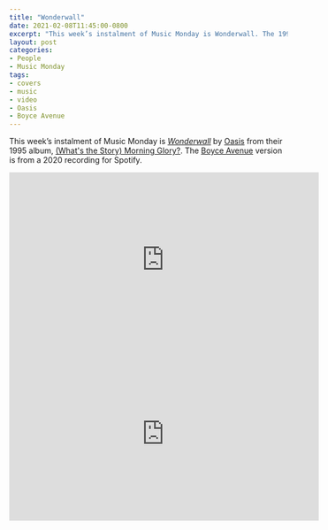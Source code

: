 ```yaml
---
title: "Wonderwall"
date: 2021-02-08T11:45:00-0800
excerpt: "This week’s instalment of Music Monday is Wonderwall. The 1995 Oasis original and a 2020 cover by Boyce Avenue."
layout: post
categories:
- People
- Music Monday
tags:
- covers
- music
- video
- Oasis
- Boyce Avenue
---
```

This week’s instalment of Music Monday is [_Wonderwall_](https://en.wikipedia.org/wiki/Wonderwall_(song)) by
[Oasis](http://oasisinet.com/) from their 1995 album,
[(What's the Story) Morning Glory?](https://en.wikipedia.org/wiki/(What%27s_the_Story)_Morning_Glory%3F). The [Boyce Avenue](http://www.boyceavenue.com/)
version is from a 2020 recording for Spotify.

<div class="video-container">
<iframe width="560" height="315" src="https://www.youtube.com/embed/6hzrDeceEKc" frameborder="0" allowfullscreen title="Video: Wonderwall by Oasis"></iframe>
</div>

<div class="video-container">
<iframe width="560" height="315" src="https://www.youtube.com/embed/ZcCugbHr17E" frameborder="0" allowfullscreen title="Video: Wonderwall by Boyce Avenue"></iframe>
</div>
